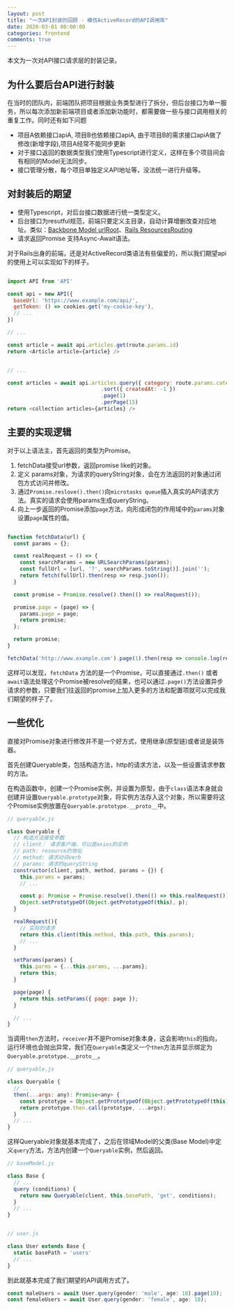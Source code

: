 ```yaml
---
layout: post
title: "一次API封装的回顾 - 模仿ActiveRecord的API调用库"
date: 2020-03-01 00:00:00
categories: frontend
comments: true
---
```


本文为一次对API接口请求层的封装记录。

## 为什么要后台API进行封装

在当时的团队内，前端团队把项目根据业务类型进行了拆分，但后台接口为单一服务，所以每次添加新前端项目或者添加新功能时，都需要做一些与接口调用相关的重复工作。同时还有如下问题
- 项目A依赖接口apiA, 项目B也依赖接口apiA, 由于项目B的需求接口apiA做了修改(新增字段),项目A经常不能同步更新
- 对于接口返回的数据类型我们使用Typescript进行定义，这样在多个项目间会有相同的Model无法同步。
- 接口管理分散，每个项目单独定义API地址等，没法统一进行升级等。

## 对封装后的期望

- 使用Typescript，对后台接口数据进行统一类型定义。
- 后台接口为resutful规范，前端只要定义主目录，自动计算增删改查对应地址。类似：[Backbone Model urlRoot](https://backbonejs.org/#Model-urlRoot)、[Rails ResourcesRouting](https://guides.rubyonrails.org/v3.2/routing.html#resource-routing-the-rails-default)
- 请求返回Promise 支持Async-Await语法。

对于Rails出身的前端，还是对ActiveRecord类语法有些偏爱的，所以我们期望api的使用上可以实现如下的样子。

```javascript

import API from 'API'

const api = new API({
  baseUrl: 'https://www.example.com/api/',
  getToken: () => cookies.get('my-cookie-key'),
  // ...
})

// ...

const article = await api.articles.get(route.params.id)
return <Article article={article} />


// ...

const articles = await api.articles.query({ category: route.params.category })
                              .sort({ createdAt: -1 })
                              .page(1)
                              .perPage(15)
return <collection articles={articles} />
```

## 主要的实现逻辑

对于以上语法主，首先返回的类型为Promise。

1. fetchData接受url参数，返回promise like的对象。
2. 定义 params对象，为请求的queryString对象，会在方法返回的对象通过闭包方式访问并修改。
3. 通过`Promise.reslove().then()`向`microtasks queue`插入真实的API请求方法。真实的请求会使用params生成queryString。
4. 向上一步返回的Promise添加`page`方法，向形成闭包的作用域中的`params`对象设置`page`属性的值。

```javascript

function fetchData(url) {
  const params = {};

  const realRequest = () => {
    const searchParams = new URLSearchParams(params);
    const fullUrl = [url, '?', searchParams.toString()].join('');
    return fetch(fullUrl).then(resp => resp.json());
  }

  const promise = Promise.resolve().then(() => realRequest());

  promise.page = (page) => {
    params.page = page;
    return promise;
  };

  return promise;
}

fetchData('http://www.example.com').page(1).then(resp => console.log(resp));
```

这样可以发现，`fetchData` 方法的是一个Promise，可以直接通过`.then()` 或者`await`语法处理这个Promise被resolve的结果，也可以通过`.page()`方法设置异步请求的参数，只要我们往返回的promise上加入更多的方法和配置项就可以完成我们期望的样子了。

## 一些优化

直接对Promise对象进行修改并不是一个好方式，使用继承(原型链)或者说是装饰器。

首先创建Queryable类，包括构造方法，http的请求方法，以及一些设置请求参数的方法。

在构造函数中，创建一个Promise实例，并设置为原型，由于`class`语法本身就会创建并设置`Queryable.prototype`对象，将实例方法存入这个对象，所以需要将这个Promise实例放置在`Queryable.prototype.__proto__`中。


```javascript
// queryable.js

class Queryable {
  // 构造方法接受参数
  // client： 请求客户端，可以是axios的实例
  // path: resource的地址
  // method: 请求动词verb
  // params: 请求的queryString
  constructor(client, path, method, params = {}) {
    this.params = params;
    // ...

    const p: Promise = Promise.resolve().then(() => this.realRequest());
    Object.setPrototypeOf(Object.getPrototypeOf(this), p);
  }

  realRequest(){
    // 实际的请求
    return this.client(this.method, this.path, this.params);
    // ...
  }

  setParams(params) {
    this.parms = {...this.params, ...params};
    return this;
  }

  page(page) {
    return this.setParams({ page: page });
  }

  // ...
}

```


当调用`then`方法时，`receiver`并不是Promise对象本身，这会影响`this`的指向，运行环境也会抛出异常，我们在`Queryable`类定义一个`then`方法并显示绑定为`Queryable.prototype.__proto__`。

```javascript
// queryable.js

class Queryable {
  // ...
  then(...args: any): Promise<any> {
    const prototype = Object.getPrototypeOf(Object.getPrototypeOf(this));
    return prototype.then.call(prototype, ...args);
  }
  // ...
}

```

这样Queryable对象就基本完成了，之后在领域Model的父类(Base Model)中定义`query`方法，方法内创建一个`Queryable`实例，然后返回。

```javascript
// baseModel.js

class Base {
  // ...
  query (conditions) {
    return new Queryable(client, this.basePath, 'get', conditions);
  }
  // ...
}


// user.js

class User extends Base {
  static basePath = 'users'
  // ...
}
```

到此就基本完成了我们期望的API调用方式了。

```javascript
const maleUsers = await User.query(gender: 'male', age: 18).page(10);
const femaleUsers = await User.query(gender: 'female', age: 18);
```

